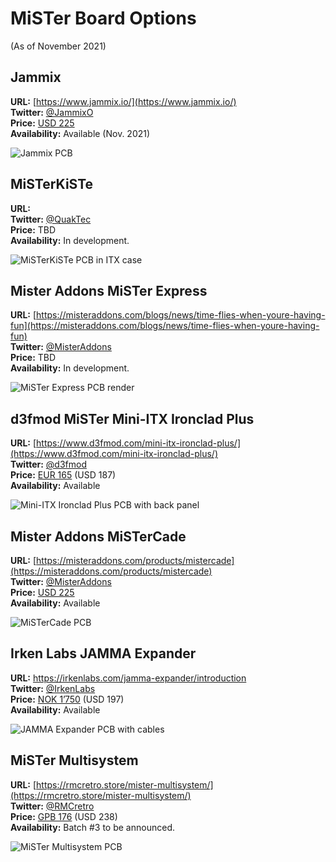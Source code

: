 # MiSTer Board Options

(As of November 2021)

## Jammix

**URL:** [https://www.jammix.io/](https://www.jammix.io/)  
**Twitter:** [@JammixO](https://twitter.com/JammixO)  
**Price:** [USD 225](https://duckduckgo.com/?q=usd+225+in+eur)  
**Availability:** Available (Nov. 2021)

![Jammix PCB](images/jammix.png)


## MiSTerKiSTe

**URL:**  
**Twitter:** [@QuakTec](https://twitter.com/QuakTec)  
**Price:** TBD  
**Availability:** In development.

![MiSTerKiSTe PCB in ITX case](images/misterkiste.png)


## Mister Addons MiSTer Express

**URL:** [https://misteraddons.com/blogs/news/time-flies-when-youre-having-fun](https://misteraddons.com/blogs/news/time-flies-when-youre-having-fun)  
**Twitter:** [@MisterAddons](https://twitter.com/MisterAddons)  
**Price:** TBD  
**Availability:** In development.

![MiSTer Express PCB render](images/mister-express.png)


## d3fmod MiSTer Mini-ITX Ironclad Plus

**URL:** [https://www.d3fmod.com/mini-itx-ironclad-plus/](https://www.d3fmod.com/mini-itx-ironclad-plus/)  
**Twitter:** [@d3fmod](https://twitter.com/d3fmod)  
**Price:** [EUR 165](https://duckduckgo.com/?q=eur+165+in+usd) (USD 187)  
**Availability:** Available

![Mini-ITX Ironclad Plus PCB with back panel](images/d3fmod-mister-mini-itx-ironclad-plus.png)


## Mister Addons MiSTerCade

**URL:** [https://misteraddons.com/products/mistercade](https://misteraddons.com/products/mistercade)  
**Twitter:** [@MisterAddons](https://twitter.com/MisterAddons)    
**Price:** [USD 225](https://duckduckgo.com/?q=usd+225+in+eur)  
**Availability:** Available

![MiSTerCade PCB](images/mister-addons-mistercade.jpg)


## Irken Labs JAMMA Expander

**URL:** https://irkenlabs.com/jamma-expander/introduction  
**Twitter:** [@IrkenLabs](https://twitter.com/IrkenLabs)  
**Price:** [NOK 1’750](https://duckduckgo.com/?q=nok+1750+in+usd) (USD 197)    
**Availability:** Available

![JAMMA Expander PCB with cables](images/irkenlabs-jamma-expander.png)


## MiSTer Multisystem

**URL:** [https://rmcretro.store/mister-multisystem/](https://rmcretro.store/mister-multisystem/)  
**Twitter:** [@RMCretro](https://twitter.com/RMCretro)  
**Price:** [GPB 176](https://duckduckgo.com/?q=gbp+176+in+usd) (USD 238)  
**Availability:** Batch #3 to be announced.

![MiSTer Multisystem PCB](images/mister-multisystem.png)
